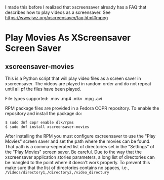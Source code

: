 I made this before I realized that xscreensaver already has a FAQ that describes how to play videos as a screensaver.  See https://www.jwz.org/xscreensaver/faq.html#mpeg

# Play Movies As XScreensaver Screen Saver

## xscreensaver-movies

This is a Python script that will play video files as a screen saver in 
xscreensaver.  The videos are played in random order and do not repeat
until all pf the files have been played.

File types supported: .mov .mp4 .mkv .mpg .avi

RPM package files are provided in a Fedora COPR repository.  To enable the repository and install the package do:
```
$ sudo dnf copr enable dlk/rpms
$ sudo dnf install xscreensaver-movies
```
After installing the RPM you must configure xscreensaver to use the "Play Movies" screen saver and set the path where the movies can be found.  That path is a comma-seperated list of directories set in the "Settings" of the "Play Movies" screen saver.  Be careful.  Due to the way that the xscreensaver application stories parameters, a long list of directories can be mangled to the point where it doesn't work properly.  To prevent this make sure that the list of directories contains no spaces, i.e., `/Videos/directory1,/directory2,/video_directury`

